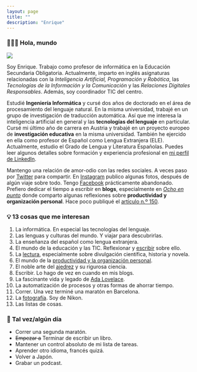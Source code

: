 ```yaml
---
layout: page
title: ""
description: "Enrique"
---
```


### 🙋🏻‍♂️ Hola, mundo

<img src="assets/images/profile.jpg" class="profile image-cropper">

Soy Enrique. Trabajo como profesor de informática en la Educación Secundaria Obligatoria. Actualmente, imparto en inglés asignaturas relacionadas con la *Inteligencia Artificial, Programación y Robótica*, las *Tecnologías de la Información y la Comunicación* y las *Relaciones Digitales Responsables*. Además, soy coordinador TIC del centro.

Estudié **Ingeniería Informática** y cursé dos años de doctorado en el área de procesamiento del lenguaje natural. En la misma universidad, trabajé en un grupo de investigación de traducción automática. Así que me interesa la inteligencia artificial en general y las **tecnologías del lenguaje** en particular. Cursé mi último año de carrera en Austria y trabajé en un proyecto europeo de **investigación educativa** en la misma universidad. También he ejercido en ella como profesor de Español como Lengua Extranjera (ELE). Actualmente, estudio el Grado de Lengua y Literatura Españolas. Puedes leer algunos detalles sobre formación y experiencia profesional en [mi perfil de LinkedIn](https://www.linkedin.com/in/ebenimeli/?locale=es_ES).

Mantengo una relación de amor-odio con las redes sociales. A veces paso por [Twitter](https://twitter.com/enriquebenimeli) para compartir. En [Instagram](https://www.instagram.com/ebenimeli/) publico algunas fotos, después de algún viaje sobre todo. Tengo [Facebook](https://www.facebook.com/ebenimeli/) prácticamente abandonado. Prefiero dedicar el tiempo a escribir en **blogs**, especialmente en [*Ocho en punto*](https://www.ochoenpunto.com) donde comparto algunas reflexiones sobre **productividad y organización personal**. Hace poco publiqué el [artículo n.º 150](https://www.ochoenpunto.com/tercer-alto-camino-150-articulos-organizacion-personal/).

### 💡 13 cosas que me interesan
1. La informática. En especial las tecnologías del lenguaje.
1. Las lenguas y culturas del mundo. Y viajar para descubrirlas.
1. La enseñanza del español como lengua extranjera.
1. El mundo de la educación y las TIC. Reflexionar y [escribir](http://www.esferatic.com) sobre ello.
1. La [lectura](pages/bookshelf.html), especialmente sobre divulgación científica, historia y novela.
1. El mundo de la [productividad y la organización personal](https://www.ochoenpunto.com/).
1. El noble arte del [ajedrez](pages/chess.html) y su rigurosa ciencia.
1. Escribir. Lo hago de vez en cuando en mis blogs.
1. La fascinante vida y legado de [Ada Lovelace](https://es.wikipedia.org/wiki/Ada_Lovelace).
1. La automatización de procesos y otras formas de ahorrar tiempo.
1. Correr. Una vez terminé una maratón en Barcelona.
1. La [fotografía](https://www.instagram.com/ebenimeli/). Soy de Nikon.
1. Las listas de cosas.

<!--
### ❌ No me interesa(n)
- Perder el tiempo.
- La televisión.
- El fútbol.
-->

### 🏁 Tal vez/algún día
- Correr una segunda maratón.
- ~~Empezar a~~ Terminar de escribir un libro.
- Mantener un control absoluto de mi lista de tareas.
- Aprender otro idioma, francés quizá.
- Volver a Japón.
- Grabar un podcast.

<!--
### 📦 De la A a la Z
**A** · 
[Ada Lovelace](https://es.wikipedia.org/wiki/Ada_Lovelace) · 
alemán · 
[Almuzara](https://almuzaralibros.com/) · 
[Apertium](https://www.apertium.org/) · 
[Apple](https://www.apple.com/) · 
[Austria]() · 
**C** · 
CSS ·
**H** · 
HTML · 
**I** · 
inteligencia artificial · 
**J** · 
[James Bond](https://www.imdb.com/list/ls006405458/) · 
[Japón]() · 
Java · 
JavaScript · 
[Jekyll](https://jekyllrb.com/) · 
**L** · 
lingüística · 
**M** · 
[*Memorias de un tambor*](https://memoriasdeuntambor.com/) · 
[Microsoft](https://www.microsoft.com/) · 
[Moleskine](https://www.moleskine.com/) · 
**P** · 
PHP · 
Python · 
**T** · 
traducción automática · 
**W** · 
WordPress
-->